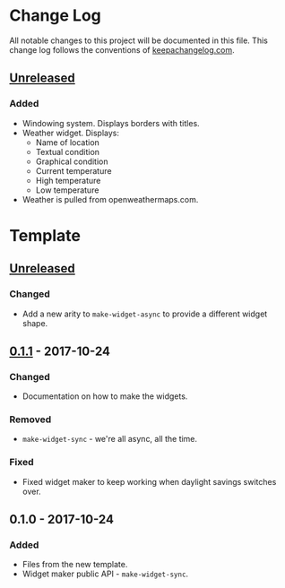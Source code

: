 # Change Log
All notable changes to this project will be documented in this file. This change log follows the conventions of [keepachangelog.com](http://keepachangelog.com/).

## [Unreleased]
### Added
- Windowing system. Displays borders with titles.
- Weather widget. Displays:
  - Name of location
  - Textual condition
  - Graphical condition
  - Current temperature
  - High temperature
  - Low temperature
- Weather is pulled from openweathermaps.com.

# Template
## [Unreleased]
### Changed
- Add a new arity to `make-widget-async` to provide a different widget shape.

## [0.1.1] - 2017-10-24
### Changed
- Documentation on how to make the widgets.

### Removed
- `make-widget-sync` - we're all async, all the time.

### Fixed
- Fixed widget maker to keep working when daylight savings switches over.

## 0.1.0 - 2017-10-24
### Added
- Files from the new template.
- Widget maker public API - `make-widget-sync`.

[Unreleased]: https://github.com/your-name/widgets/compare/0.1.1...HEAD
[0.1.1]: https://github.com/your-name/widgets/compare/0.1.0...0.1.1
